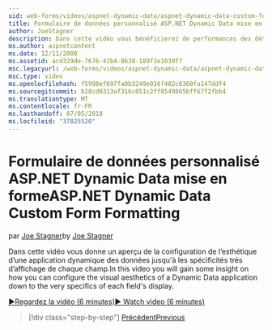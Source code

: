 ```yaml
---
uid: web-forms/videos/aspnet-dynamic-data/aspnet-dynamic-data-custom-form-formatting
title: Formulaire de données personnalisé ASP.NET Dynamic Data mise en forme | Microsoft Docs
author: JoeStagner
description: Dans cette vidéo vous bénéficierez de performances des détails sur la façon dont vous pouvez configurer l’esthétique d’une application de données dynamiques sur les spécificités très de chaque champ...
ms.author: aspnetcontent
ms.date: 12/11/2008
ms.assetid: acd329de-7676-41b4-8638-189f3e1039f7
msc.legacyurl: /web-forms/videos/aspnet-dynamic-data/aspnet-dynamic-data-custom-form-formatting
msc.type: video
ms.openlocfilehash: f5998ef697fa0b3249e016f482c6360fa147ddf4
ms.sourcegitcommit: b28cd0313af316c051c2ff8549865bff67f2fbb4
ms.translationtype: MT
ms.contentlocale: fr-FR
ms.lasthandoff: 07/05/2018
ms.locfileid: "37825520"
---
```

<a name="aspnet-dynamic-data-custom-form-formatting"></a><span data-ttu-id="f36ec-103">Formulaire de données personnalisé ASP.NET Dynamic Data mise en forme</span><span class="sxs-lookup"><span data-stu-id="f36ec-103">ASP.NET Dynamic Data Custom Form Formatting</span></span>
====================
<span data-ttu-id="f36ec-104">par [Joe Stagner](https://github.com/JoeStagner)</span><span class="sxs-lookup"><span data-stu-id="f36ec-104">by [Joe Stagner](https://github.com/JoeStagner)</span></span>

<span data-ttu-id="f36ec-105">Dans cette vidéo vous donne un aperçu de la configuration de l’esthétique d’une application dynamique des données jusqu'à les spécificités très d’affichage de chaque champ.</span><span class="sxs-lookup"><span data-stu-id="f36ec-105">In this video you will gain some insight on how you can configure the visual aesthetics of a Dynamic Data application down to the very specifics of each field's display.</span></span>

[<span data-ttu-id="f36ec-106">&#9654;Regardez la vidéo (6 minutes)</span><span class="sxs-lookup"><span data-stu-id="f36ec-106">&#9654; Watch video (6 minutes)</span></span>](https://channel9.msdn.com/Blogs/ASP-NET-Site-Videos/aspnet-dynamic-data-custom-form-formatting)

> [!div class="step-by-step"]
> [<span data-ttu-id="f36ec-107">Précédent</span><span class="sxs-lookup"><span data-stu-id="f36ec-107">Previous</span></span>](how-to-create-table-specific-custom-forms-in-an-aspnet-dynamic-data-application.md)
